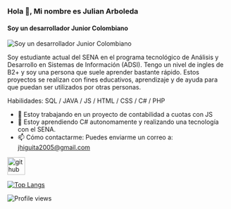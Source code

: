 ### Hola 👋, Mi nombre es Julian Arboleda
#### Soy un desarrollador Junior Colombiano
![Soy un desarrollador Junior Colombiano](https://previews.123rf.com/images/karpenkoilia/karpenkoilia1805/karpenkoilia180500027/102146167-concepto-de-web-de-l%C3%ADnea-de-vector-para-la-programaci%C3%B3n-banner-web-lineal-para-codificaci%C3%B3n-.jpg)

Soy estudiante actual del SENA en el programa tecnológico de Análisis y Desarrollo en Sistemas de Información (ADSI). Tengo un nivel de ingles de B2+ y soy una persona que suele aprender bastante rápido.
Estos proyectos se realizan con fines educativos, aprendizaje y de ayuda para que puedan ser utilizados por otras personas.

Habilidades: SQL / JAVA / JS / HTML / CSS / C# / PHP

- 🔭 Estoy trabajando en un proyecto de contabilidad a cuotas con JS 
- 🌱 Estoy aprendiendo C# autonomamente y realizando una tecnología con el SENA. 
- 📫 Cómo contactarme: Puedes enviarme un correo a: jhiguita2005@gmail.com 


[<img src='https://cdn.jsdelivr.net/npm/simple-icons@3.0.1/icons/github.svg' alt='github' height='40'>](https://github.com/JulianHiguita1)  

[![Top Langs](https://github-readme-stats.vercel.app/api/top-langs/?username=JulianHiguita1)](https://github.com/anuraghazra/github-readme-stats)

![Profile views](https://gpvc.arturio.dev/JulianHiguita1)  
